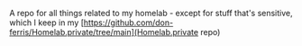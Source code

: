 A repo for all things related to my homelab - except for stuff that's sensitive, which I keep in my [https://github.com/don-ferris/Homelab.private/tree/main](Homelab.private repo)
